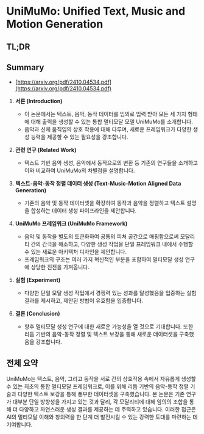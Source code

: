 # UniMuMo: Unified Text, Music and Motion Generation
## TL;DR
## Summary
- [https://arxiv.org/pdf/2410.04534.pdf](https://arxiv.org/pdf/2410.04534.pdf)

1. **서론 (Introduction)**
   - 이 논문에서는 텍스트, 음악, 동작 데이터를 임의로 입력 받아 모든 세 가지 형태에 대해 출력을 생성할 수 있는 통합 멀티모달 모델 UniMuMo를 소개합니다.
   - 음악과 신체 움직임의 상호 작용에 대해 다루며, 새로운 프레임워크가 다양한 생성 능력을 제공할 수 있는 필요성을 강조합니다.

2. **관련 연구 (Related Work)**
   - 텍스트 기반 음악 생성, 음악에서 동작으로의 변환 등 기존의 연구들을 소개하고 이와 비교하여 UniMuMo의 차별점을 설명합니다.

3. **텍스트-음악-동작 정렬 데이터 생성 (Text-Music-Motion Aligned Data Generation)**
   - 기존의 음악 및 동작 데이터셋을 확장하여 동작과 음악을 정렬하고 텍스트 설명을 합성하는 데이터 생성 파이프라인을 제안합니다.

4. **UniMuMo 프레임워크 (UniMuMo Framework)**
   - 음악 및 동작을 별도의 토큰화하여 공통의 피처 공간으로 매핑함으로써 모달리티 간의 간극을 해소하고, 다양한 생성 작업을 단일 프레임워크 내에서 수행할 수 있는 새로운 아키텍처 디자인을 제안합니다.
   - 프레임워크의 구조는 여러 가지 혁신적인 부분을 포함하여 멀티모달 생성 연구에 상당한 진전을 가져옵니다.

5. **실험 (Experiment)**
   - 다양한 단일 모달 생성 작업에서 경쟁력 있는 성과를 달성했음을 입증하는 실험 결과를 제시하고, 제안된 방법이 유효함을 입증합니다.

6. **결론 (Conclusion)**
   - 향후 멀티모달 생성 연구에 대한 새로운 가능성을 열 것으로 기대합니다. 또한 리듬 기반의 음악-동작 정렬 및 텍스트 보강을 통해 새로운 데이터셋을 구축했음을 강조합니다.

## 전체 요약
UniMuMo는 텍스트, 음악, 그리고 동작을 서로 간의 상호작용 속에서 자유롭게 생성할 수 있는 최초의 통합 멀티모달 프레임워크로, 이를 위해 리듬 기반의 음악-동작 정렬 기술과 다양한 텍스트 보강을 통해 풍부한 데이터셋을 구축했습니다. 본 논문은 기존 연구가 대부분 단일 방향성을 가지고 있는 것과 달리, 각 모달리티에 대해 임의의 조합을 통해 더 다양하고 자연스러운 생성 결과를 제공하는 데 주력하고 있습니다. 이러한 접근은 AI의 멀티모달 이해와 창의력을 한 단계 더 발전시킬 수 있는 강력한 토대를 마련하는 데 기여합니다.